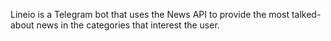 Lineio is a Telegram bot that uses the News API to provide the most talked-about news in the categories that interest the user.

